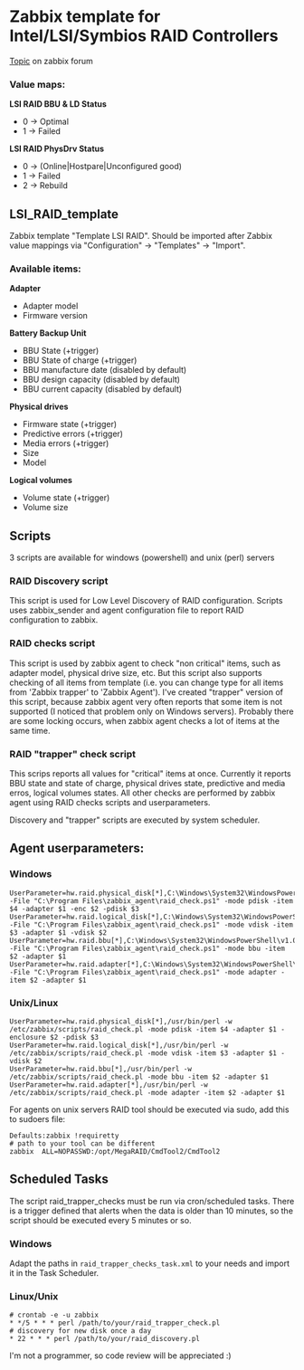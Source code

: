 # Zabbix template for Intel/LSI/Symbios RAID Controllers

[Topic](https://www.zabbix.com/forum/showthread.php?t=41439) on zabbix forum

### Value maps:
**LSI RAID BBU & LD Status**
- 0 -> Optimal
- 1 -> Failed
 
**LSI RAID PhysDrv Status**
- 0 -> (Online|Hostpare|Unconfigured good)
- 1 -> Failed
- 2 -> Rebuild

## LSI_RAID_template
Zabbix template "Template LSI RAID". Should be imported after Zabbix value mappings via "Configuration" -> "Templates" -> "Import".

### Available items:
**Adapter**
- Adapter model
- Firmware version

**Battery Backup Unit**
- BBU State (+trigger)
- BBU State of charge (+trigger)
- BBU manufacture date (disabled by default)
- BBU design capacity (disabled by default)
- BBU current capacity (disabled by default)

**Physical drives**
- Firmware state (+trigger)
- Predictive errors (+trigger)
- Media errors (+trigger)
- Size
- Model

**Logical volumes**
- Volume state (+trigger)
- Volume size

## Scripts
3 scripts are available for windows (powershell) and unix (perl) servers

### RAID Discovery script
This script is used for Low Level Discovery of RAID configuration. Scripts uses zabbix_sender and agent configuration file to report RAID configuration to zabbix.
### RAID checks script
This script is used by zabbix agent to check "non critical" items, such as adapter model, physical drive size, etc. But this script also supports checking of all items from template (i.e. you can change type for all items from 'Zabbix trapper' to 'Zabbix Agent'). I've created "trapper" version of this script, because zabbix agent very often reports that some item is not supported (I noticed that problem only on Windows servers). Probably there are some locking occurs, when zabbix agent checks a lot of items at the same time.
### RAID "trapper" check script
This scrips reports all values for "critical" items at once. Currently it reports BBU state and state of charge, physical drives state, predictive and media erros, logical volumes states. All other checks are performed by zabbix agent using RAID checks scripts and userparameters.

Discovery and "trapper" scripts are executed by system scheduler.

## Agent userparameters:

### Windows

    UserParameter=hw.raid.physical_disk[*],C:\Windows\System32\WindowsPowerShell\v1.0\powershell.exe -File "C:\Program Files\zabbix_agent\raid_check.ps1" -mode pdisk -item $4 -adapter $1 -enc $2 -pdisk $3
    UserParameter=hw.raid.logical_disk[*],C:\Windows\System32\WindowsPowerShell\v1.0\powershell.exe -File "C:\Program Files\zabbix_agent\raid_check.ps1" -mode vdisk -item $3 -adapter $1 -vdisk $2
    UserParameter=hw.raid.bbu[*],C:\Windows\System32\WindowsPowerShell\v1.0\powershell.exe -File "C:\Program Files\zabbix_agent\raid_check.ps1" -mode bbu -item $2 -adapter $1
    UserParameter=hw.raid.adapter[*],C:\Windows\System32\WindowsPowerShell\v1.0\powershell.exe -File "C:\Program Files\zabbix_agent\raid_check.ps1" -mode adapter -item $2 -adapter $1

### Unix/Linux

    UserParameter=hw.raid.physical_disk[*],/usr/bin/perl -w /etc/zabbix/scripts/raid_check.pl -mode pdisk -item $4 -adapter $1 -enclosure $2 -pdisk $3
    UserParameter=hw.raid.logical_disk[*],/usr/bin/perl -w /etc/zabbix/scripts/raid_check.pl -mode vdisk -item $3 -adapter $1 -vdisk $2
    UserParameter=hw.raid.bbu[*],/usr/bin/perl -w /etc/zabbix/scripts/raid_check.pl -mode bbu -item $2 -adapter $1
    UserParameter=hw.raid.adapter[*],/usr/bin/perl -w /etc/zabbix/scripts/raid_check.pl -mode adapter -item $2 -adapter $1

For agents on unix servers RAID tool should be executed via sudo, add this to sudoers file:

    Defaults:zabbix !requiretty
    # path to your tool can be different
    zabbix  ALL=NOPASSWD:/opt/MegaRAID/CmdTool2/CmdTool2

## Scheduled Tasks

The script raid_trapper_checks must be run via cron/scheduled tasks. There is a trigger defined that alerts when the data is older than 10 minutes, so the script should be executed every 5 minutes or so.

### Windows

Adapt the paths in `raid_trapper_checks_task.xml` to your needs and import it in the Task Scheduler.

### Linux/Unix

    # crontab -e -u zabbix
    * */5 * * * perl /path/to/your/raid_trapper_check.pl
    # discovery for new disk once a day
    * 22 * * * perl /path/to/your/raid_discovery.pl

I'm not a programmer, so code review will be appreciated :)
